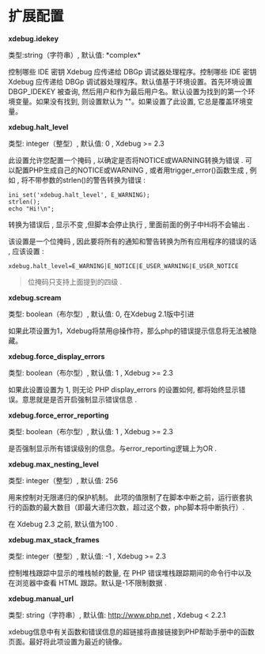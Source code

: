 # 扩展配置

**xdebug.idekey**

类型:string（字符串）, 默认值: \*complex\*

控制哪些 IDE 密钥 Xdebug 应传递给 DBGp 调试器处理程序。控制哪些 IDE 密钥 Xdebug 应传递给 DBGp 调试器处理程序。默认值基于环境设置。首先环境设置 DBGP\_IDEKEY 被查询, 然后用户和作为最后用户名。默认设置为找到的第一个环境变量。如果没有找到, 则设置默认为 ""。如果设置了此设置, 它总是覆盖环境变量。

**xdebug.halt\_level**

类型: integer（整型）, 默认值: 0 , Xdebug &gt;= 2.3

此设置允许您配置一个掩码 , 以确定是否将NOTICE或WARNING转换为错误 . 可以配置PHP生成自己的NOTICE或WARNING , 或者用trigger\_error\(\)函数生成 , 例如 , 将不带参数的strlen\(\)的警告转换为错误 :

```
ini_set('xdebug.halt_level', E_WARNING);
strlen();
echo "Hi!\n";
```

转换为错误后 , 显示不变 ,但脚本会停止执行 , 里面前面的例子中Hi将不会输出 .

该设置是一个位掩码 , 因此要将所有的通知和警告转换为所有应用程序的错误的话 , 应该设置 :

```
xdebug.halt_level=E_WARNING|E_NOTICE|E_USER_WARNING|E_USER_NOTICE
```

> 位掩码只支持上面提到的四级 .

**xdebug.scream**

类型: boolean（布尔型）, 默认值: 0, 在Xdebug 2.1版中引进

如果此项设置为1，Xdebug将禁用@操作符，那么php的错误提示信息将无法被隐藏。

**xdebug.force\_display\_errors**

类型: boolean（布尔型）, 默认值: 1 , Xdebug &gt;= 2.3

如果此设置设置为 1, 则无论 PHP display\_errors 的设置如何, 都将始终显示错误。意思就是是否开启强制显示错误信息 .

**xdebug.force\_error\_reporting**

类型: boolean（布尔型）, 默认值: 1 , Xdebug &gt;= 2.3

是否强制显示所有错误级别的信息。与error\_reporting逻辑上为OR .

**xdebug.max\_nesting\_level**

类型: integer（整型）, 默认值: 256

用来控制对无限递归的保护机制。 此项的值限制了在脚本中断之前，运行嵌套执行的函数的最大数目（即最大递归次数，超过这个数，php脚本将中断执行）.

在 Xdebug 2.3 之前, 默认值为100 .

**xdebug.max\_stack\_frames**

类型: integer（整型）, 默认值: -1 , Xdebug &gt;= 2.3

控制堆栈跟踪中显示的堆栈帧的数量, 在 PHP 错误堆栈跟踪期间的命令行中以及在浏览器中查看 HTML 跟踪。默认是-1不限制数据 .

**xdebug.manual\_url**

类型: string（字符串）, 默认值: http://www.php.net , Xdebug &lt; 2.2.1

xdebug信息中有关函数和错误信息的超链接将直接链接到PHP帮助手册中的函数页面。最好将此项设置为最近的镜像。


